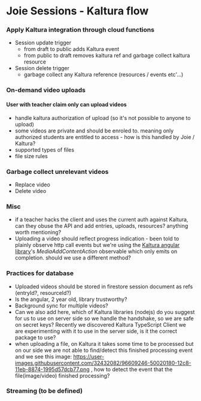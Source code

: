 # Joie Sessions - Kaltura flow
### Apply Kaltura integration through cloud functions
- Session update trigger
  - from draft to public adds Kaltura event
  - from public to draft removes kaltura ref and garbage collect kaltura resource
- Session delete trigger
  - garbage collect any Kaltura reference (resources / events etc'...)

### On-demand video uploads
#### User with teacher claim only can upload videos
- handle kaltura authorization of upload (so it's not possible to anyone to upload)
- some videos are private and should be enroled to. meaning only authorized students are entitled to access - how is this handled by Joie / Kaltura?
- supported types of files
- file size rules

### Garbage collect unrelevant videos
- Replace video
- Delete video

### Misc
- if a teacher hacks the client and uses the current auth against Kaltura, can they obuse the API and add entries, uploads, resources? anything worth mentioning?
- Uploading a video should reflect progress indication - been told to plainly observe http call events but we're using the [Kaltura angular library](https://github.com/kaltura/kaltura-ng)'s _MediaAddContentAction_ observable which only emits on completion. should we use a different method?

### Practices for database
- Uploaded videos should be stored in firestore session document as refs (entryId?, resourceId?)
- Is the angular, 2 year old, library trustworthy?
- Background sync for multiple videos?
- Can we also add here, which of Kaltura libraries (nodejs) do you suggest for us to use on server side so we handle the handshake, so we are safe on secret keys? Recently we discovered Kaltura TypeScript Client we are experimenting with it to use in the server side, is it the correct package to use?
- when uploading a file, on Kaltura it takes some time to be processed but on our side we are not able to find/detect this finished processing event and we see this image: https://user-images.githubusercontent.com/32432082/96609246-50020180-12c8-11eb-8874-1995d57dcb77.png , how to detect the event that the file(image/video) finished processing?

### Streaming (to be defined)

